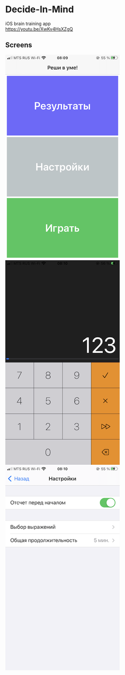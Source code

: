 # Decide-In-Mind
iOS brain training app  
https://youtu.be/XwKv4HsXZgQ

## Screens
![Image](https://raw.githubusercontent.com/IldarSham/Decide-In-Mind/main/Images/Main.PNG)
![Image](https://raw.githubusercontent.com/IldarSham/Decide-In-Mind/main/Images/Game.PNG)
![Image](https://raw.githubusercontent.com/IldarSham/Decide-In-Mind/main/Images/Settings.PNG)
